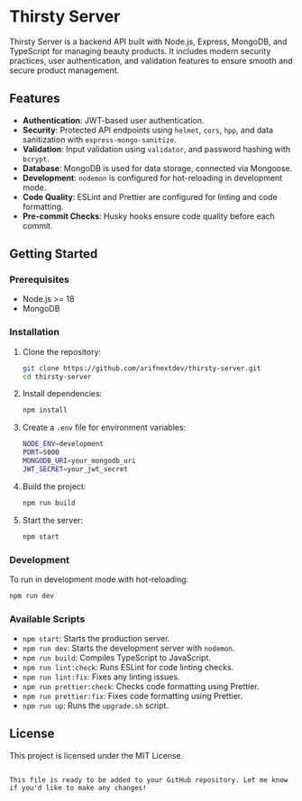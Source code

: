 # Thirsty Server

Thirsty Server is a backend API built with Node.js, Express, MongoDB, and TypeScript for managing beauty products. It includes modern security practices, user authentication, and validation features to ensure smooth and secure product management.

## Features

- **Authentication**: JWT-based user authentication.
- **Security**: Protected API endpoints using `helmet`, `cors`, `hpp`, and data sanitization with `express-mongo-sanitize`.
- **Validation**: Input validation using `validator`, and password hashing with `bcrypt`.
- **Database**: MongoDB is used for data storage, connected via Mongoose.
- **Development**: `nodemon` is configured for hot-reloading in development mode.
- **Code Quality**: ESLint and Prettier are configured for linting and code formatting.
- **Pre-commit Checks**: Husky hooks ensure code quality before each commit.

## Getting Started

### Prerequisites

- Node.js >= 18
- MongoDB

### Installation

1. Clone the repository:

   ```bash
   git clone https://github.com/arifnextdev/thirsty-server.git
   cd thirsty-server
   ```

2. Install dependencies:

   ```bash
   npm install
   ```

3. Create a `.env` file for environment variables:

   ```bash
   NODE_ENV=development
   PORT=5000
   MONGODB_URI=your_mongodb_uri
   JWT_SECRET=your_jwt_secret
   ```

4. Build the project:

   ```bash
   npm run build
   ```

5. Start the server:

   ```bash
   npm start
   ```

### Development

To run in development mode with hot-reloading:

```bash
npm run dev
```

### Available Scripts

- `npm start`: Starts the production server.
- `npm run dev`: Starts the development server with `nodemon`.
- `npm run build`: Compiles TypeScript to JavaScript.
- `npm run lint:check`: Runs ESLint for code linting checks.
- `npm run lint:fix`: Fixes any linting issues.
- `npm run prettier:check`: Checks code formatting using Prettier.
- `npm run prettier:fix`: Fixes code formatting using Prettier.
- `npm run up`: Runs the `upgrade.sh` script.

## License

This project is licensed under the MIT License.
```

This file is ready to be added to your GitHub repository. Let me know if you'd like to make any changes!
